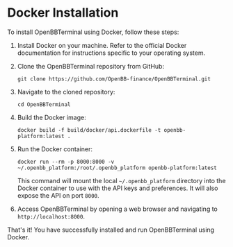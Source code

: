 # Docker Installation

To install OpenBBTerminal using Docker, follow these steps:

1. Install Docker on your machine. Refer to the official Docker documentation for instructions specific to your operating system.

2. Clone the OpenBBTerminal repository from GitHub:

   ```console
   git clone https://github.com/OpenBB-finance/OpenBBTerminal.git
   ```

3. Navigate to the cloned repository:

   ```console
   cd OpenBBTerminal
   ```

4. Build the Docker image:

   ```console
   docker build -f build/docker/api.dockerfile -t openbb-platform:latest .
   ```

5. Run the Docker container:

   ```console
   docker run --rm -p 8000:8000 -v ~/.openbb_platform:/root/.openbb_platform openbb-platform:latest
   ```

   This command will mount the local `~/.openbb_platform` directory into the Docker container to use with the API keys and preferences. It will also expose the API on port `8000`.

6. Access OpenBBTerminal by opening a web browser and navigating to `http://localhost:8000`.

That's it! You have successfully installed and run OpenBBTerminal using Docker.
